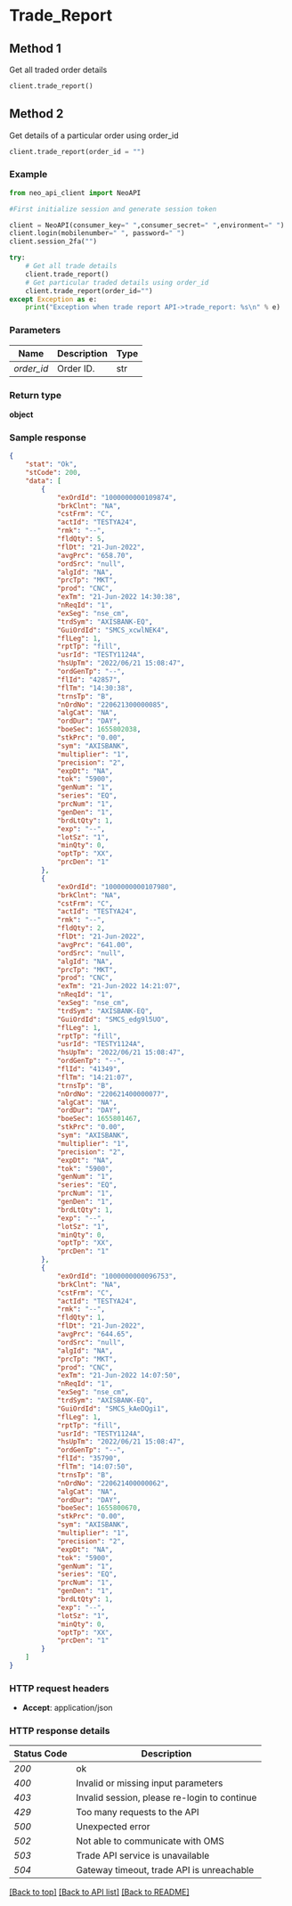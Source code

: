 # **Trade_Report**

## Method 1

Get all traded order details

```python
client.trade_report()
```

## Method 2

Get details of a particular order using order_id

```python
client.trade_report(order_id = "")
```

### Example

```python
from neo_api_client import NeoAPI

#First initialize session and generate session token

client = NeoAPI(consumer_key=" ",consumer_secret=" ",environment=" ")
client.login(mobilenumber=" ", password=" ")
client.session_2fa("")

try:
    # Get all trade details
    client.trade_report()
    # Get particular traded details using order_id
    client.trade_report(order_id="")
except Exception as e:
    print("Exception when trade report API->trade_report: %s\n" % e)
```

### Parameters

| Name       | Description | Type |
| ---------- | ----------- | ---- |
| _order_id_ | Order ID.   | str  |

### Return type

**object**

### Sample response

```json
{
	"stat": "Ok",
	"stCode": 200,
	"data": [
		{
			"exOrdId": "1000000000109874",
			"brkClnt": "NA",
			"cstFrm": "C",
			"actId": "TESTYA24",
			"rmk": "--",
			"fldQty": 5,
			"flDt": "21-Jun-2022",
			"avgPrc": "658.70",
			"ordSrc": "null",
			"algId": "NA",
			"prcTp": "MKT",
			"prod": "CNC",
			"exTm": "21-Jun-2022 14:30:38",
			"nReqId": "1",
			"exSeg": "nse_cm",
			"trdSym": "AXISBANK-EQ",
			"GuiOrdId": "SMCS_xcwlNEK4",
			"flLeg": 1,
			"rptTp": "fill",
			"usrId": "TESTY1124A",
			"hsUpTm": "2022/06/21 15:08:47",
			"ordGenTp": "--",
			"flId": "42857",
			"flTm": "14:30:38",
			"trnsTp": "B",
			"nOrdNo": "220621300000085",
			"algCat": "NA",
			"ordDur": "DAY",
			"boeSec": 1655802038,
			"stkPrc": "0.00",
			"sym": "AXISBANK",
			"multiplier": "1",
			"precision": "2",
			"expDt": "NA",
			"tok": "5900",
			"genNum": "1",
			"series": "EQ",
			"prcNum": "1",
			"genDen": "1",
			"brdLtQty": 1,
			"exp": "--",
			"lotSz": "1",
			"minQty": 0,
			"optTp": "XX",
			"prcDen": "1"
		},
		{
			"exOrdId": "1000000000107980",
			"brkClnt": "NA",
			"cstFrm": "C",
			"actId": "TESTYA24",
			"rmk": "--",
			"fldQty": 2,
			"flDt": "21-Jun-2022",
			"avgPrc": "641.00",
			"ordSrc": "null",
			"algId": "NA",
			"prcTp": "MKT",
			"prod": "CNC",
			"exTm": "21-Jun-2022 14:21:07",
			"nReqId": "1",
			"exSeg": "nse_cm",
			"trdSym": "AXISBANK-EQ",
			"GuiOrdId": "SMCS_edg9l5UO",
			"flLeg": 1,
			"rptTp": "fill",
			"usrId": "TESTY1124A",
			"hsUpTm": "2022/06/21 15:08:47",
			"ordGenTp": "--",
			"flId": "41349",
			"flTm": "14:21:07",
			"trnsTp": "B",
			"nOrdNo": "220621400000077",
			"algCat": "NA",
			"ordDur": "DAY",
			"boeSec": 1655801467,
			"stkPrc": "0.00",
			"sym": "AXISBANK",
			"multiplier": "1",
			"precision": "2",
			"expDt": "NA",
			"tok": "5900",
			"genNum": "1",
			"series": "EQ",
			"prcNum": "1",
			"genDen": "1",
			"brdLtQty": 1,
			"exp": "--",
			"lotSz": "1",
			"minQty": 0,
			"optTp": "XX",
			"prcDen": "1"
		},
		{
			"exOrdId": "1000000000096753",
			"brkClnt": "NA",
			"cstFrm": "C",
			"actId": "TESTYA24",
			"rmk": "--",
			"fldQty": 1,
			"flDt": "21-Jun-2022",
			"avgPrc": "644.65",
			"ordSrc": "null",
			"algId": "NA",
			"prcTp": "MKT",
			"prod": "CNC",
			"exTm": "21-Jun-2022 14:07:50",
			"nReqId": "1",
			"exSeg": "nse_cm",
			"trdSym": "AXISBANK-EQ",
			"GuiOrdId": "SMCS_kAeDQgi1",
			"flLeg": 1,
			"rptTp": "fill",
			"usrId": "TESTY1124A",
			"hsUpTm": "2022/06/21 15:08:47",
			"ordGenTp": "--",
			"flId": "35790",
			"flTm": "14:07:50",
			"trnsTp": "B",
			"nOrdNo": "220621400000062",
			"algCat": "NA",
			"ordDur": "DAY",
			"boeSec": 1655800670,
			"stkPrc": "0.00",
			"sym": "AXISBANK",
			"multiplier": "1",
			"precision": "2",
			"expDt": "NA",
			"tok": "5900",
			"genNum": "1",
			"series": "EQ",
			"prcNum": "1",
			"genDen": "1",
			"brdLtQty": 1,
			"exp": "--",
			"lotSz": "1",
			"minQty": 0,
			"optTp": "XX",
			"prcDen": "1"
		}
	]
}
```

### HTTP request headers

-   **Accept**: application/json

### HTTP response details

| Status Code | Description                                  |
| ----------- | -------------------------------------------- |
| _200_       | ok                                           |
| _400_       | Invalid or missing input parameters          |
| _403_       | Invalid session, please re-login to continue |
| _429_       | Too many requests to the API                 |
| _500_       | Unexpected error                             |
| _502_       | Not able to communicate with OMS             |
| _503_       | Trade API service is unavailable             |
| _504_       | Gateway timeout, trade API is unreachable    |

[[Back to top]](#) [[Back to API list]](../README.md#documentation-for-api-endpoints) [[Back to README]](../README.md)
